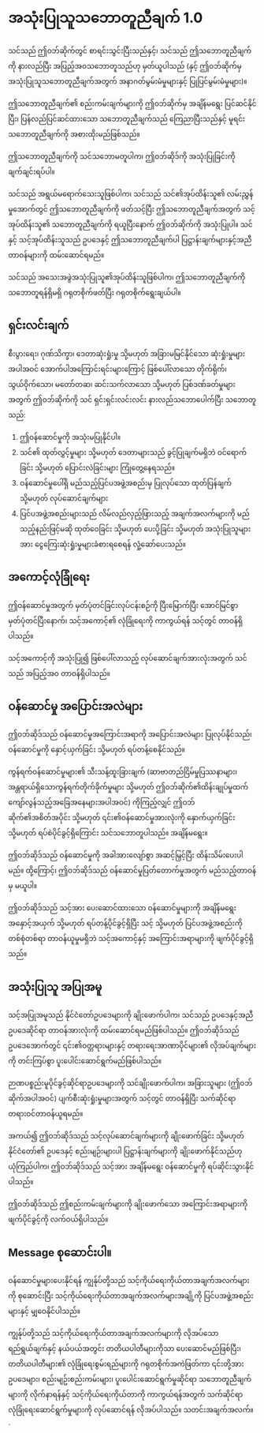 # အသုံးပြုသူသဘောတူညီချက် 1.0

သင်သည် ဤဝဘ်ဆိုက်တွင် စာရင်းသွင်းပြီးသည်နှင့်၊ သင်သည် ဤသဘောတူညီချက်ကို နားလည်ပြီး အပြည့်အဝသဘောတူသည်ဟု မှတ်ယူပါသည် (နှင့် ဤဝဘ်ဆိုက်မှ အသုံးပြုသူသဘောတူညီချက်အတွက် အနာဂတ်မွမ်းမံမှုများနှင့် ပြုပြင်မွမ်းမံမှုများ)။

ဤသဘောတူညီချက်၏ စည်းကမ်းချက်များကို ဤဝဘ်ဆိုက်မှ အချိန်မရွေး ပြင်ဆင်နိုင်ပြီး၊ ပြန်လည်ပြင်ဆင်ထားသော သဘောတူညီချက်သည် ကြေညာပြီးသည်နှင့် မူရင်းသဘောတူညီချက်ကို အစားထိုးမည်ဖြစ်သည်။

ဤသဘောတူညီချက်ကို သင်သဘောမတူပါက၊ ဤဝဘ်ဆိုဒ်ကို အသုံးပြုခြင်းကို ချက်ချင်းရပ်ပါ။

သင်သည် အရွယ်မရောက်သေးသူဖြစ်ပါက၊ သင်သည် သင်၏အုပ်ထိန်းသူ၏ လမ်းညွှန်မှုအောက်တွင် ဤသဘောတူညီချက်ကို ဖတ်သင့်ပြီး ဤသဘောတူညီချက်အတွက် သင့်အုပ်ထိန်းသူ၏ သဘောတူညီချက်ကို ရယူပြီးနောက် ဤဝဘ်ဆိုက်ကို အသုံးပြုပါ။ သင်နှင့် သင့်အုပ်ထိန်းသူသည် ဥပဒေနှင့် ဤသဘောတူညီချက်ပါ ပြဋ္ဌာန်းချက်များနှင့်အညီ တာဝန်များကို ထမ်းဆောင်ရမည်။

သင်သည် အသေးအဖွဲအသုံးပြုသူ၏အုပ်ထိန်းသူဖြစ်ပါက၊ ဤသဘောတူညီချက်ကို သဘောတူရန်ရှိမရှိ ဂရုတစိုက်ဖတ်ပြီး ဂရုတစိုက်ရွေးချယ်ပါ။

## ရှင်းလင်းချက်

စီးပွားရေး၊ ဂုဏ်သိက္ခာ၊ ဒေတာဆုံးရှုံးမှု သို့မဟုတ် အခြားမမြင်နိုင်သော ဆုံးရှုံးမှုများအပါအဝင် အောက်ပါအကြောင်းရင်းများကြောင့် ဖြစ်ပေါ်လာသော တိုက်ရိုက်၊ သွယ်ဝိုက်သော၊ မတော်တဆ၊ ဆင်းသက်လာသော သို့မဟုတ် ပြစ်ဒဏ်ခတ်မှုများအတွက် ဤဝဘ်ဆိုက်ကို သင် ရှင်းရှင်းလင်းလင်း နားလည်သဘောပေါက်ပြီး သဘောတူသည်:

1. ဤဝန်ဆောင်မှုကို အသုံးမပြုနိုင်ပါ။
1. သင်၏ ထုတ်လွှင့်မှုများ သို့မဟုတ် ဒေတာများသည် ခွင့်ပြုချက်မရှိဘဲ ဝင်ရောက်ခြင်း သို့မဟုတ် ပြောင်းလဲခြင်းများ ကြုံတွေ့နေရသည်။
1. ဝန်ဆောင်မှုပေါ်ရှိ မည်သည့်ပြင်ပအဖွဲ့အစည်းမှ ပြုလုပ်သော ထုတ်ပြန်ချက် သို့မဟုတ် လုပ်ဆောင်ချက်များ
1. ပြင်ပအဖွဲ့အစည်းများသည် လိမ်လည်လှည့်ဖြားသည့် အချက်အလက်များကို မည်သည့်နည်းဖြင့်မဆို ထုတ်ဝေခြင်း သို့မဟုတ် ပေးပို့ခြင်း သို့မဟုတ် အသုံးပြုသူများအား ငွေကြေးဆုံးရှုံးမှုများခံစားရစေရန် လှုံ့ဆော်ပေးသည်။

## အကောင့်လုံခြုံရေး

ဤဝန်ဆောင်မှုအတွက် မှတ်ပုံတင်ခြင်းလုပ်ငန်းစဉ်ကို ပြီးမြောက်ပြီး အောင်မြင်စွာ မှတ်ပုံတင်ပြီးနောက်၊ သင့်အကောင့်၏ လုံခြုံရေးကို ကာကွယ်ရန် သင့်တွင် တာဝန်ရှိပါသည်။

သင့်အကောင့်ကို အသုံးပြု၍ ဖြစ်ပေါ်လာသည့် လုပ်ဆောင်ချက်အားလုံးအတွက် သင်သည် အပြည့်အဝ တာဝန်ရှိပါသည်။

## ဝန်ဆောင်မှု အပြောင်းအလဲများ

ဤဝဘ်ဆိုဒ်သည် ဝန်ဆောင်မှုအကြောင်းအရာကို အပြောင်းအလဲများ ပြုလုပ်နိုင်သည်၊ ဝန်ဆောင်မှုကို နှောင့်ယှက်ခြင်း သို့မဟုတ် ရပ်တန့်စေနိုင်သည်။

ကွန်ရက်ဝန်ဆောင်မှုများ၏ သီးသန့်ထူးခြားချက် (ဆာဗာတည်ငြိမ်မှုပြဿနာများ၊ အန္တရာယ်ရှိသောကွန်ရက်တိုက်ခိုက်မှုများ သို့မဟုတ် ဤဝဘ်ဆိုက်၏ထိန်းချုပ်မှုထက်ကျော်လွန်သည့်အခြေအနေများအပါအဝင်) ကိုကြည့်လျှင် ဤဝဘ်ဆိုက်၏အစိတ်အပိုင်း သို့မဟုတ် ၎င်း၏ဝန်ဆောင်မှုအားလုံးကို နှောက်ယှက်ခြင်း သို့မဟုတ် ရပ်စဲပိုင်ခွင့်ရှိကြောင်း သင်သဘောတူပါသည်။ အချိန်မရွေး။

ဤဝဘ်ဆိုဒ်သည် ဝန်ဆောင်မှုကို အခါအားလျော်စွာ အဆင့်မြှင့်ပြီး ထိန်းသိမ်းပေးပါမည်။ ထို့ကြောင့်၊ ဤဝဘ်ဆိုဒ်သည် ဝန်ဆောင်မှုပြတ်တောက်မှုအတွက် မည်သည့်တာဝန်မှ မယူပါ။

ဤဝဘ်ဆိုဒ်သည် သင့်အား ပေးဆောင်ထားသော ဝန်ဆောင်မှုများကို အချိန်မရွေး အနှောင့်အယှက် သို့မဟုတ် ရပ်တန့်ပိုင်ခွင့်ရှိပြီး သင့် သို့မဟုတ် ပြင်ပအဖွဲ့အစည်းကို တစ်စုံတစ်ရာ တာဝန်ယူမှုမရှိဘဲ သင့်အကောင့်နှင့် အကြောင်းအရာများကို ဖျက်ပိုင်ခွင့်ရှိသည်။

## အသုံးပြုသူ အပြုအမူ

သင့်အပြုအမူသည် နိုင်ငံတော်ဥပဒေများကို ချိုးဖောက်ပါက၊ သင်သည် ဥပဒေနှင့်အညီ ဥပဒေဆိုင်ရာ တာဝန်အားလုံးကို ထမ်းဆောင်ရမည်ဖြစ်ပါသည်။ ဤဝဘ်ဆိုဒ်သည် ဥပဒေအောက်တွင် ၎င်း၏ဝတ္တရားများနှင့် တရားရေးအာဏာပိုင်များ၏ လိုအပ်ချက်များကို တင်းကြပ်စွာ ပူးပေါင်းဆောင်ရွက်မည်ဖြစ်ပါသည်။

ဉာဏပစ္စည်းမူပိုင်ခွင့်ဆိုင်ရာဥပဒေများကို သင်ချိုးဖောက်ပါက၊ အခြားသူများ (ဤဝဘ်ဆိုက်အပါအဝင်) ပျက်စီးဆုံးရှုံးမှုများအတွက် သင့်တွင် တာဝန်ရှိပြီး သက်ဆိုင်ရာတရားဝင်တာဝန်ယူရမည်။

အကယ်၍ ဤဝဘ်ဆိုဒ်သည် သင့်လုပ်ဆောင်ချက်များကို ချိုးဖောက်ခြင်း သို့မဟုတ် နိုင်ငံတော်၏ ဥပဒေနှင့် စည်းမျဉ်းများပါ ပြဋ္ဌာန်းချက်များကို ချိုးဖောက်နိုင်သည်ဟု ယုံကြည်ပါက၊ ဤဝဘ်ဆိုဒ်သည် သင့်အား အချိန်မရွေး ဝန်ဆောင်မှုကို ရပ်ဆိုင်းသွားနိုင်ပါသည်။

ဤဝဘ်ဆိုဒ်သည် ဤစည်းကမ်းချက်များကို ချိုးဖောက်သော အကြောင်းအရာများကို ဖျက်ပိုင်ခွင့်ကို လက်ဝယ်ရှိပါသည်။

## Message စုဆောင်းပါ။

ဝန်ဆောင်မှုများပေးနိုင်ရန် ကျွန်ုပ်တို့သည် သင့်ကိုယ်ရေးကိုယ်တာအချက်အလက်များကို စုဆောင်းပြီး သင့်ကိုယ်ရေးကိုယ်တာအချက်အလက်များအချို့ကို ပြင်ပအဖွဲ့အစည်းများနှင့် မျှဝေနိုင်ပါသည်။

ကျွန်ုပ်တို့သည် သင့်ကိုယ်ရေးကိုယ်တာအချက်အလက်များကို လိုအပ်သောရည်ရွယ်ချက်နှင့် နယ်ပယ်အတွင်း တတိယပါတီများကိုသာ ပေးဆောင်မည်ဖြစ်ပြီး၊ တတိယပါတီများ၏ လုံခြုံရေးစွမ်းရည်များကို ဂရုတစိုက်အကဲဖြတ်ကာ ၎င်းတို့အား ဥပဒေများ၊ စည်းမျဥ်းစည်းကမ်းများ၊ ပူးပေါင်းဆောင်ရွက်မှုဆိုင်ရာ သဘောတူညီချက်များကို လိုက်နာရန်နှင့် သင့်ကိုယ်ရေးကိုယ်တာကို ကာကွယ်ရန်အတွက် သက်ဆိုင်ရာ လုံခြုံရေးဆောင်ရွက်မှုများကို လုပ်ဆောင်ရန် လိုအပ်ပါသည်။ သတင်းအချက်အလက်။ .
